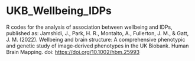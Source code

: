 # UKB_Wellbeing_IDPs
R codes for the analysis of association between wellbeing and IDPs, published as:
Jamshidi, J., Park, H. R., Montalto, A., Fullerton, J. M., & Gatt, J. M. (2022). Wellbeing and brain structure: A comprehensive phenotypic and genetic study of image‐derived phenotypes in the UK Biobank. Human Brain Mapping. doi: https://doi.org/10.1002/hbm.25993
